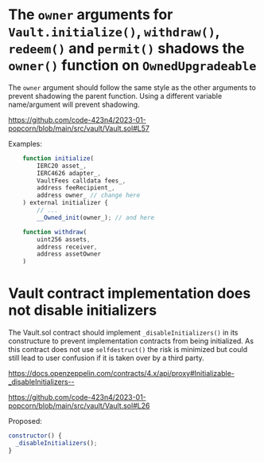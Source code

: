 # The `owner` arguments for `Vault.initialize()`, `withdraw()`, `redeem()` and `permit()` shadows the `owner()` function on `OwnedUpgradeable`

The `owner` argument should follow the same style as the other arguments to prevent shadowing the parent function. Using a different variable name/argument will prevent shadowing.

https://github.com/code-423n4/2023-01-popcorn/blob/main/src/vault/Vault.sol#L57

Examples:
```js
    function initialize(
        IERC20 asset_,
        IERC4626 adapter_,
        VaultFees calldata fees_,
        address feeRecipient_,
        address owner_ // change here
    ) external initializer {
        // ...
        __Owned_init(owner_); // and here
```

```js
    function withdraw(
        uint256 assets,
        address receiver,
        address assetOwner
    )
```

# Vault contract implementation does not disable initializers

The Vault.sol contract should implement `_disableInitializers()` in its constructure to prevent implementation contracts from being initialized. As this contract does not use `selfdestruct()` the risk is minimized but could still lead to user confusion if it is taken over by a third party.

https://docs.openzeppelin.com/contracts/4.x/api/proxy#Initializable-_disableInitializers--

https://github.com/code-423n4/2023-01-popcorn/blob/main/src/vault/Vault.sol#L26

Proposed:
```js
constructor() {
  _disableInitializers();
}
```
